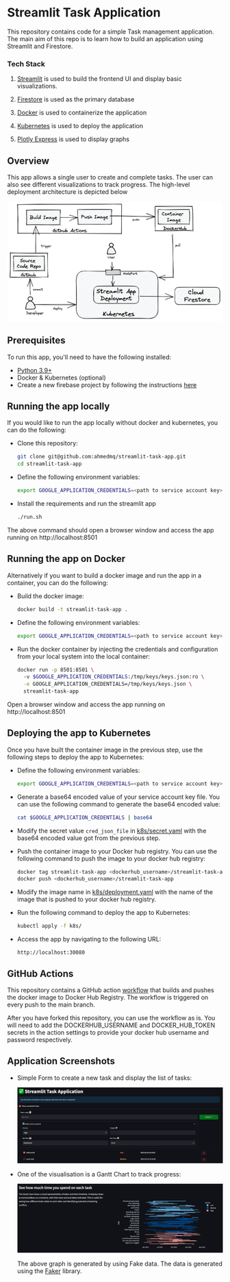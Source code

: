 # Streamlit Task Application

This repository contains code for a simple Task management application. The main aim of this repo is to learn how to build an application using Streamlit and Firestore.

### Tech Stack

1. [Streamlit](https://streamlit.io/) is used to build the frontend UI and display basic visualizations.

2. [Firestore](https://firebase.google.com/products/firestore) is used as the primary database

3. [Docker](https://www.docker.com/) is used to containerize the application

4. [Kubernetes](https://kubernetes.io/) is used to deploy the application

5. [Plotly Express](https://plotly.com/python/plotly-express/) is used to display graphs


## Overview

This app allows a single user to create and complete tasks. The user can also see different visualizations to track progress.
The high-level deployment architecture is depicted below

![Overview](static/overview.png)


## Prerequisites

To run this app, you'll need to have the following installed:

- [Python 3.9+](https://www.python.org/downloads/)
- Docker & Kubernetes (optional)
- Create a new firebase project by following the instructions [here](https://firebase.google.com/docs/admin/setup#initialize_the_sdk_in_non-google_environments)

## Running the app locally

If you would like to run the app locally without docker and kubernetes, you can do the following:

-  Clone this repository:

    ```bash 
    git clone git@github.com:ahmedmq/streamlit-task-app.git
    cd streamlit-task-app
    ```
   
- Define the following environment variables:

    ```bash
    export GOOGLE_APPLICATION_CREDENTIALS=<path to service account key>
    ```
  
- Install the requirements and run the streamlit app

    ```bash
    ./run.sh
    ```
The above command should open a browser window and access the app running on http://localhost:8501

## Running the app on Docker

Alternatively if you want to build a docker image and run the app in a container, you can do the following:

  - Build the docker image:

    ```bash
    docker build -t streamlit-task-app .
    ```
   
  - Define the following environment variables:

    ```bash
    export GOOGLE_APPLICATION_CREDENTIALS=<path to service account key> 
    ```


  - Run the docker container by injecting the credentials and configuration from your local system into the local container:

      ```bash
      docker run -p 8501:8501 \ 
        -v $GOOGLE_APPLICATION_CREDENTIALS:/tmp/keys/keys.json:ro \
        -e GOOGLE_APPLICATION_CREDENTIALS=/tmp/keys/keys.json \
        streamlit-task-app
    ```
  
Open a browser window and access the app running on http://localhost:8501

## Deploying the app to Kubernetes

Once you have built the container image in the previous step, use the following steps to deploy the app to Kubernetes:

  - Define the following environment variables:

    ```bash
    export GOOGLE_APPLICATION_CREDENTIALS=<path to service account key> 
    ```

  - Generate a base64 encoded value of your service account key file. You can use the following command to generate the base64 encoded value:

    ```bash
    cat $GOOGLE_APPLICATION_CREDENTIALS | base64
    ```
  - Modify the secret value `cred_json_file` in  [k8s/secret.yaml](k8s/secret.yaml) with the base64 encoded value got from the previous step.

  - Push the container image to your Docker hub registry. You can use the following command to push the image to your docker hub registry:

    ```bash
    docker tag streamlit-task-app <dockerhub_username>/streamlit-task-app
    docker push <dockerhub_username>/streamlit-task-app
    ```

  - Modify the image name in [k8s/deployment.yaml](k8s/deployment.yaml) with the name of the image that is pushed to your docker hub registry.  


- Run the following command to deploy the app to Kubernetes:

    ```bash
    kubectl apply -f k8s/
    ```

- Access the app by navigating to the following URL:

    ```browser
    http://localhost:30080
    ```

## GitHub Actions

This repository contains a GitHub action [workflow](.github/workflows/github-ci.yml) that builds and pushes the docker image to Docker Hub Registry. The workflow is triggered on every push to the main branch. 

After you have forked this repository, you can use the workflow as is. You will need to add the DOCKERHUB_USERNAME and DOCKER_HUB_TOKEN secrets in the action settings to provide your docker hub username and password respectively.

## Application Screenshots

- Simple Form to create a new task and display the list of tasks:

    ![Home Page](static/create_new_task.png)

- One of the visualisation is a Gantt Chart to track progress:

    ![Gantt Chart](static/gantt_chart.png)

  The above graph is generated by using Fake data. The data is generated using the [Faker](https://faker.readthedocs.io/en/master/) library.